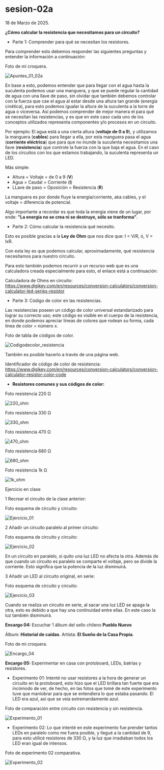 # sesion-02a

18 de Marzo de 2025.

**¿Cómo calcular la resistencia que necesitamos para un circuito?**

- Parte 1: Comprender para qué se necesitan los resistores.

Para comprender esto debemos responder las siguientes preguntas y entender la información a continuación:

Foto de mi croquera.

![Apuntes_01_02a](https://github.com/user-attachments/assets/256f61a5-5612-43ac-99f3-34a87dafa1fd)

En base a esto, podemos entender que para llegar con el agua hasta la suculenta podemos usar una manguera, y que se puede regular la cantidad de agua con una llave de paso, sin olvidar que también debemos controlar con la fuerza que cae el agua al estar desde una altura tan grande (energía cinética), para esto podemos igualar la altura de la suculenta a la torre de agua o viceversa. Así podemos comprender de mejor manera el para qué se necesitan las resistencias, y es que en este caso cada uno de los conceptos utilizados representa componentes y/o procesos en un circuito.

Por ejemplo: El agua está a una cierta altura (**voltaje de 0 a 9**), y utilizamos la manguera (**cables**) para llegar a ella, por esta manguera pasa el agua (**corriente eléctrica**) que para que no inunde la suculenta necesitamos una llave (**resistencia**) que controle la fuerza con la que baja el agua. En el caso de los circuitos con los que estamos trabajando, la suculenta representa un LED.

Más simple:

- Altura = Voltaje = de 0 a 9 (**V**)
- Agua = Caudal = Corriente (**I**)
- LLave de paso = Oposición = Resistencia (**R**)

La manguera es por donde fluye la energía/corriente, aka cables, y el voltaje = diferencia de potencial.

Algo importante a recordar es que toda la energía viene de un lugar, por ende: **"La energía no se crea ni se destruye, sólo se tranforma"**.

- Parte 2: Cómo calcular la resistencia qué necesito.

Esto es posible gracias a la **Ley de Ohm** que nos dice que: I = V/R, ó, V = IxR.

Con esta ley es que podemos calcular, aproximadamente, qué resistencia necesitamos para nuestro circuito.

Para esto también podemos recurrir a un recurso web que es una calculadora creada especialmente para esto, el enlace está a continuación:

Calculadora de Ohms en circuito: <https://www.digikey.com/en/resources/conversion-calculators/conversion-calculator-led-series-resistor>

- Parte 3: Código de color en las resistencias.

Las resistencias poseen un código de color universal estandarizado para lograr su correcto uso; este código es visible en el cuerpo de la resistencia, en donde podemos apreciar líneas de colores que rodean su forma, cada línea de color = número x.

Foto de tabla de códigos de color.

![Codigodecolor_resistencia](https://github.com/user-attachments/assets/116e4e34-2cb0-4487-b30a-3ad2ee76b33d)

También es posible hacerlo a través de una página web.

Identificador de código de color de resistencia: <https://www.digikey.com/en/resources/conversion-calculators/conversion-calculator-resistor-color-code>

- **Resistores comunes y sus códigos de color:**

Foto resistencia 220 Ω

![220_ohm](https://github.com/user-attachments/assets/169e7616-cb72-4629-b187-a8d43005962e)

Foto resistencia 330 Ω

![330_ohm](https://github.com/user-attachments/assets/02dc766c-54ad-46d5-917f-f08eaa0a03a5)

Foto resistencia 470 Ω

![470_ohm](https://github.com/user-attachments/assets/b72ac294-70a7-4e05-8798-66b4d4cb3627)

Foto resistencia 680 Ω

![680_ohm](https://github.com/user-attachments/assets/04979a3e-ffd5-4028-8392-0bd4b1135ec5)

Foto resistencia 1k Ω

![1k_ohm](https://github.com/user-attachments/assets/17a5db6f-3348-412d-86fa-8426acb4322c)

Ejercicio en clase

1 Recrear el circuito de la clase anterior:

Foto esquema de circuito y circuito:

![Ejercicio_01](https://github.com/user-attachments/assets/044fbcec-5243-485b-870a-51525a32604a)

2 Añadir un circuito paralelo al primer circuito:

Foto esquema de circuito y circuito:

![Ejercicio_02](https://github.com/user-attachments/assets/6766068c-a29d-4984-8572-23bf9f0adb63)

En un circuito en paralelo, si quito una luz LED no afecta la otra. Además de que cuando un circuito es paralelo se comparte el voltaje, pero se divide la corriente. Esto significa que la potencia de la luz disminuirá.

3 Añadir un LED al circuito original, en serie:

Foto esquema de circuito y circuito:

![Ejercicio_03](https://github.com/user-attachments/assets/7cda2b7e-d6db-4338-a006-65bbe365aafa)

Cuando se realiza un circuito en serie, al sacar una luz LED se apaga la otra, esto es debido a que hay una continuidad entre ellas. En este caso la luz también disminuirá.

**Encargo 04:** Escuchar 1 álbum del sello chileno **Pueblo Nuevo**

Álbum: **Historial de caídas**.
Artista: **El Sueño de la Casa Propia**.

Foto de mi croquera.

![Encargo_04](https://github.com/user-attachments/assets/0dbaadd7-e755-400e-ac59-0d2cb62f878a)

**Encargo 05:** Experimentar en casa con protoboard, LEDs, batrías y resistores.

- Experimento 01: Intenté no usar resistores a la hora de generar un circuito en la protoboard, esto hizo que el LED brillara tan fuerte que era incómodo de ver, de hecho, en las fotos que tomé de este experimento tuve que maniobrar para que se entendiera lo que estaba pasando. El LED era azul, así que se veía extremandamente azul.

Foto de comparación entre circuito con resistencia y sin resistencia.

![Experimento_01](https://github.com/user-attachments/assets/a254bff3-4755-4b48-bd6b-c6271f031a6a)

- Experimento 02:  Lo que intenté en este experimento fue prender tantos LEDs en paralelo como me fuera posible, y llegué a la cantidad de 9, para esto utilicé resistores de 330 Ω, y la luz que irradiaban todos los LED eran igual de intensos.

Foto de experimento 02 comparativa.

![Experimento_02](https://github.com/user-attachments/assets/6d2b9c55-4a6e-4494-aae3-fb70438b8f51)

